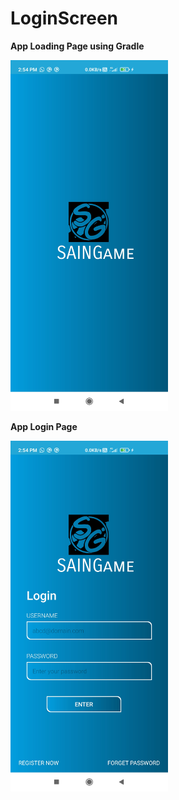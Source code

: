 # LoginScreen

**App Loading Page using Gradle**

<img src="img/app_loading.jpg" width="50%">

**App Login Page**

<img src="img/app_login_page.jpg" width="50%">
